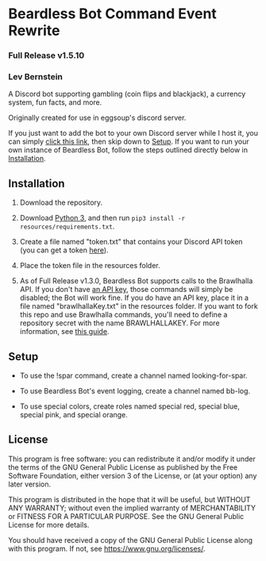 # Beardless Bot Command Event Rewrite

### Full Release v1.5.10

### Lev Bernstein

A Discord bot supporting gambling (coin flips and blackjack),
a currency system, fun facts, and more.

Originally created for use in eggsoup's discord server.

If you just want to add the bot to your own Discord server while I host it, you can simply
[click this link](https://discord.com/api/oauth2/authorize?client_id=654133911558946837&permissions=8&scope=bot),
then skip down to [Setup](#setup). If you want to run your own instance of Beardless Bot,
follow the steps outlined directly below in [Installation](#installation).

## Installation

1. Download the repository.

2. Download [Python 3](https://python.org/downloads), and then run `pip3 install -r resources/requirements.txt`.

3. Create a file named "token.txt" that contains your Discord API token (you can get a token [here](https://discord.com/developers/applications)).

4. Place the token file in the resources folder.

5. As of Full Release v1.3.0, Beardless Bot supports calls to the Brawlhalla API. If you don't have [an API key](https://dev.brawlhalla.com/),
those commands will simply be disabled; the Bot will work fine. If you do have an API key, place it in a file named "brawlhallaKey.txt"
in the resources folder. If you want to fork this repo and use Brawlhalla commands, you'll need to define a repository secret with the
name BRAWLHALLAKEY. For more information, see [this guide](https://docs.github.com/en/actions/reference/encrypted-secrets).

## Setup

* To use the !spar command, create a channel named looking-for-spar.

* To use Beardless Bot's event logging, create a channel named bb-log.

* To use special colors, create roles named special red, special blue, special pink, and special orange.

## License

This program is free software: you can redistribute it and/or modify
it under the terms of the GNU General Public License as published by
the Free Software Foundation, either version 3 of the License, or
(at your option) any later version.

This program is distributed in the hope that it will be useful,
but WITHOUT ANY WARRANTY; without even the implied warranty of
MERCHANTABILITY or FITNESS FOR A PARTICULAR PURPOSE.  See the
GNU General Public License for more details.

You should have received a copy of the GNU General Public License
along with this program.  If not, see <https://www.gnu.org/licenses/>.
